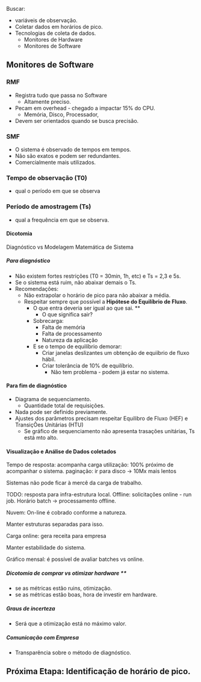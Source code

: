 Buscar:
- variáveis de observação.
- Coletar dados em horários de pico.
- Tecnologias de coleta de dados.
	- Monitores de Hardware
	- Monitores de Software

## Monitores de Software

### RMF
- Registra tudo que passa no Software
	- Altamente preciso.
- Pecam em overhead - chegado a impactar 15% do CPU.
	- Memória, Disco, Processador, 
- Devem ser orientados quando se busca precisão.

### SMF
- O sistema é observado de tempos em tempos.
- Não são exatos e podem ser redundantes.
- Comercialmente mais utilizados.

### Tempo de observação (T0)
- qual o período em que se observa

### Período de amostragem (Ts)
- qual a frequência em que se observa.

#### Dicotomia 
Diagnóstico vs Modelagem Matemática de Sistema

##### Para diagnóstico
- Não existem fortes restrições (T0 = 30min, 1h, etc) e Ts = 2,3 e 5s.
- Se o sistema está ruim, não abaixar demais o Ts.
- Recomendações:
	- Não extrapolar o horário de pico para não abaixar a média.
	- Respeitar sempre que possível a **Hipótese do Equilíbrio de Fluxo**.
		- O que entra deveria ser igual ao que sai. **
			- O que significa sair?
		- Sobrecarga:
			- Falta de memória
			- Falta de processamento
			- Natureza da aplicação
		- E se o tempo de equilíbrio demorar:
			- Criar janelas deslizantes um obtenção de equiíbrio de fluxo hábil.
			- Criar tolerância de 10% de equilíbrio.
				- Não tem problema - podem já estar no sistema.

#### Para fim de diagnóstico
- Diagrama de sequenciamento.
	- Quantidade total de requisições.
- Nada pode ser definido previamente.
- Ajustes dos parâmetros precisam respeitar Equilibro de Fluxo (HEF) e TransiçÕes Unitárias (HTU)
	- Se gráfico de sequenciamento não apresenta trasações unitárias, Ts está mto alto.

#### Visualização e Análise de Dados coletados
Tempo de resposta: acompanha carga
utilização: 100% próximo de acompanhar o sistema.
paginação: ir para disco -> 10Mx mais lentos

Sistemas não pode ficar à mercê da carga de trabalho.

TODO: resposta para infra-estrutura local.
Offline: solicitações online - run job.
Horário batch -> processamento offline.

Nuvem: On-line é cobrado conforme a natureza.

Manter estruturas separadas para isso.

Carga online: gera receita para empresa

Manter estabilidade do sistema.

Gráfico mensal: é possível de avaliar batches vs online.

##### Dicotomia de comprar vs otimizar hardware **
- se as métricas estão ruins, otimização.
- se as métricas estão boas, hora de investir em hardware.

##### Graus de incerteza
- Será que a otimização está no máximo valor.

##### Comunicação com Empresa
- Transparência sobre o método de diagnóstico.

## Próxima Etapa: Identificação de horário de pico.

